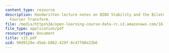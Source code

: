 ```yaml
---
content_type: resource
description: Handwritten lecture notes on BIBO Stability and the Bilateral LT, The
  Fourier Transform.
file: /media/https%3A/open-learning-course-data-rc.s3.amazonaws.com/16-01-unified-engineering-i-ii-iii-iv-fall-2005-spring-2006/90d9120ed5ebb062429f0c47f08e23b6_s15.pdf
file_type: application/pdf
resourcetype: Document
title: s15.pdf
uid: 90d9120e-d5eb-b062-429f-0c47f08e23b6
---
```

